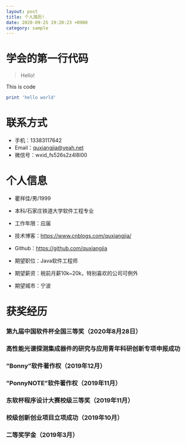 ```yaml
---
layout: post
title: 个人简历!
date: 2020-09-25 19:20:23 +0900
category: sample
---
```

# 学会的第一行代码
> Hello!

This is code
```ruby
print 'hello world'
```

# 联系方式

- 手机：13383117642 
- Email：quxiangjia@yeah.net 
- 微信号：wxid_fs526s2z4l8l00


# 个人信息

 - 瞿祥佳/男/1999 
 - 本科/石家庄铁道大学软件工程专业 
 - 工作年限：应届
 - 技术博客：https://www.cnblogs.com/quxiangjia/ 
 - Github：https://github.com/quxiangjia 

 - 期望职位：Java软件工程师
 - 期望薪资：税前月薪10k~20k，特别喜欢的公司可例外
 - 期望城市：宁波


# 获奖经历



### 第九届中国软件杯全国三等奖（2020年8月28日） 

### 高性能光谱探测集成器件的研究与应用青年科研创新专项申报成功

### ”Bonny”软件著作权（2019年12月）

### ”PonnyNOTE”软件著作权（2019年11月）

### 东软杯程序设计大赛校级三等奖（2019年11月）

### 校级创新创业项目立项成功（2019年10月）

### 二等奖学金（2019年3月）



